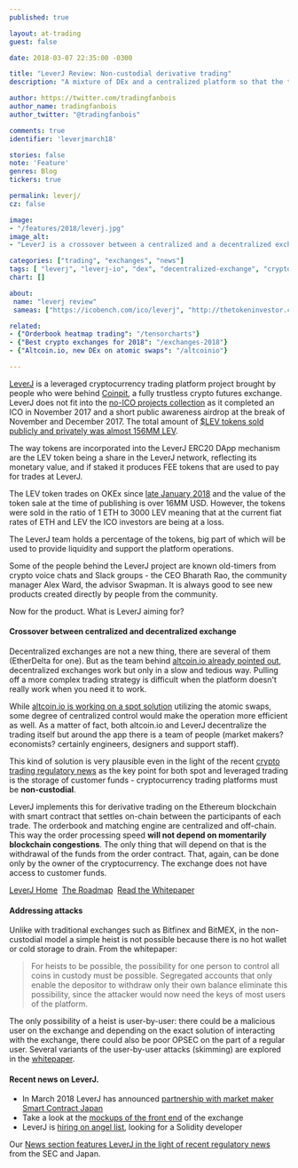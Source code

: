 ```yaml
---
published: true

layout: at-trading
guest: false

date: 2018-03-07 22:35:00 -0300

title: "LeverJ Review: Non-custodial derivative trading"
description: "A mixture of DEx and a centralized platform so that the trading does not get sluggish when other folks play Cryptokitties."

author: https://twitter.com/tradingfanbois
author_name: tradingfanbois
author_twitter: "@tradingfanbois"

comments: true
identifier: 'leverjmarch18'

stories: false
note: 'Feature'
genres: Blog
tickers: true

permalink: leverj/
cz: false

image:
- "/features/2018/leverj.jpg"
image_alt:
- "LeverJ is a crossover between a centralized and a decentralized exchange to provide the speed as well as the non-custodial trading."

categories: ["trading", "exchanges", "news"]
tags: [ "leverj", "leverj-io", "dex", "decentralized-exchange", "crypto-trading"]
chart: []

about:
 name: "leverj review"
 sameas: ["https://icobench.com/ico/leverj", "http://thetokeninvestor.com/leverj-review/"]

related:
- {"Orderbook heatmap trading": "/tensorcharts"}
- {"Best crypto exchanges for 2018": "/exchanges-2018"}
- {"Altcoin.io, new DEx on atomic swaps": "/altcoinio"}

---
```


[LeverJ](https://leverj.io/) is a leveraged cryptocurrency trading platform project brought by people who were behind [Coinpit](https://www.coinpit.io/), a fully trustless crypto futures exchange. LeverJ does not fit into the [no-ICO projects collection](/category/no-ico/) as it completed an ICO in November 2017 and a short public awareness airdrop at the break of November and December 2017. The total amount of [$LEV tokens sold publicly and privately was almost 156MM LEV](https://blog.leverj.io/the-numbers-are-in-768668f00979).

The way tokens are incorporated into the LeverJ ERC20 DApp mechanism are the LEV token being a share in the LeverJ network, reflecting its monetary value, and if staked it produces FEE tokens that are used to pay for trades at LeverJ.

The LEV token trades on OKEx since [late January 2018](https://blog.leverj.io/lev-token-listed-for-trading-on-worldclass-crypto-exchange-okex-20e1b695edf5) and the value of the token sale at the time of publishing is over 16MM USD. However, the tokens were sold in the ratio of 1 ETH to 3000 LEV meaning that at the current fiat rates of ETH and LEV the ICO investors are being at a loss.

The LeverJ team holds a percentage of the tokens, big part of which will be used to provide liquidity and support the platform operations.

Some of the people behind the LeverJ project are known old-timers from crypto voice chats and Slack groups - the CEO Bharath Rao, the community manager Alex Ward, the advisor Swapman. It is always good to see new products created directly by people from the community.

Now for the product. What is LeverJ aiming for?

#### Crossover between centralized and decentralized exchange

Decentralized exchanges are not a new thing, there are several of them (EtherDelta for one). But as the team behind [altcoin.io already pointed out](/altcoinio), decentralized exchanges work but only in a slow and tedious way. Pulling off a more complex trading strategy is difficult when the platform doesn't really work when you need it to work.

While [altcoin.io is working on a spot solution](/altcoinio) utilizing the atomic swaps, some degree of centralized control would make the operation more efficient as well. As a matter of fact, both altcoin.io and LeverJ decentralize the trading itself but around the app there is a team of people (market makers? economists? certainly engineers, designers and support staff).

This kind of solution is very plausible even in the light of the recent [crypto trading regulatory news](https://www.sec.gov/news/public-statement/enforcement-tm-statement-potentially-unlawful-online-platforms-trading) as the key point for both spot and leveraged trading is the storage of customer funds - cryptocurrency trading platforms must be **non-custodial**.

LeverJ implements this for derivative trading on the Ethereum blockchain with smart contract that settles on-chain between the participants of each trade. The orderbook and matching engine are centralized and off-chain. This way the order processing speed **will not depend on momentarily blockchain congestions**. The only thing that will depend on that is the withdrawal of the funds from the order contract. That, again, can be done only by the owner of the cryptocurrency. The exchange does not have access to customer funds.

<a target="_blank" href="https://leverj.io/" class="button">LeverJ Home</a>&nbsp;
<a target="_blank" href="https://leverj.io/#cp-tl" class="button">The Roadmap</a>&nbsp;
<a target="_blank" href="https://leverj.io/whitepaper.pdf" class="button">Read the Whitepaper</a>&nbsp;


#### Addressing attacks

Unlike with traditional exchanges such as Bitfinex and BitMEX, in the non-custodial model a simple heist is not possible because there is no hot wallet or cold storage to drain. From the whitepaper:

> For heists to be possible, the possibility for one person to control all coins in custody must be possible. Segregated accounts that only enable the depositor to withdraw only their own balance eliminate this possibility, since the attacker would now need the keys of most users of the platform.

The only possibility of a heist is user-by-user: there could be a malicious user on the exchange and depending on the exact solution of interacting with the exchange, there could also be poor OPSEC on the part of a regular user. Several variants of the user-by-user attacks (skimming) are explored in the [whitepaper](https://leverj.io/whitepaper.pdf).

#### Recent news on LeverJ.

* In March 2018 LeverJ has announced [partnership with market maker Smart Contract Japan](https://blog.leverj.io/announcing-market-making-partnership-with-smart-contract-japan-9b26b21a3866)
* Take a look at the [mockups of the front end](https://blog.leverj.io/leverj-token-spot-exchange-ui-design-mockups-42d9a3184ad) of the exchange
* LeverJ is [hiring on angel list](https://angel.co/leverj/jobs/), looking for a Solidity developer

Our [News section features LeverJ in the light of recent regulatory news](https://news.altcointrading.net/regulations-decentralized-exchanges/) from the SEC and Japan.
